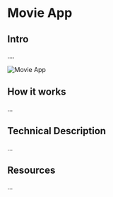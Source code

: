 # Movie App

## Intro

....

![Movie App](https://media3.giphy.com/media/3o6Ztl7RvfwCp9mqhW/giphy.gif "Movie App")

## How it works

...

## Technical Description

...

## Resources

...
